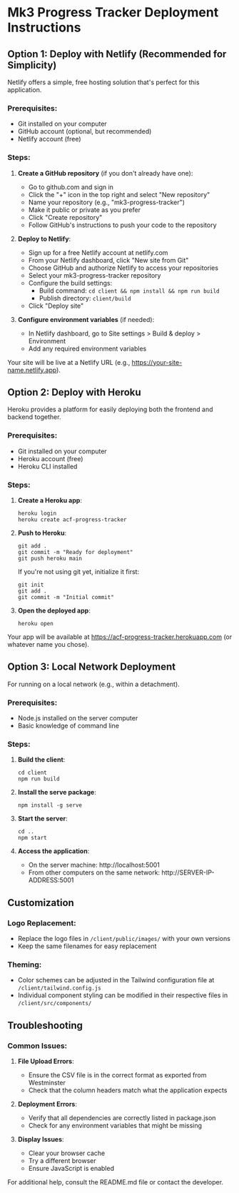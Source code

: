 # Mk3 Progress Tracker Deployment Instructions

## Option 1: Deploy with Netlify (Recommended for Simplicity)

Netlify offers a simple, free hosting solution that's perfect for this application.

### Prerequisites:
- Git installed on your computer
- GitHub account (optional, but recommended)
- Netlify account (free)

### Steps:

1. **Create a GitHub repository** (if you don't already have one):
   - Go to github.com and sign in
   - Click the "+" icon in the top right and select "New repository"
   - Name your repository (e.g., "mk3-progress-tracker")
   - Make it public or private as you prefer
   - Click "Create repository"
   - Follow GitHub's instructions to push your code to the repository

2. **Deploy to Netlify**:
   - Sign up for a free Netlify account at netlify.com
   - From your Netlify dashboard, click "New site from Git"
   - Choose GitHub and authorize Netlify to access your repositories
   - Select your mk3-progress-tracker repository
   - Configure the build settings:
     - Build command: `cd client && npm install && npm run build`
     - Publish directory: `client/build`
   - Click "Deploy site"

3. **Configure environment variables** (if needed):
   - In Netlify dashboard, go to Site settings > Build & deploy > Environment
   - Add any required environment variables

Your site will be live at a Netlify URL (e.g., https://your-site-name.netlify.app).

## Option 2: Deploy with Heroku

Heroku provides a platform for easily deploying both the frontend and backend together.

### Prerequisites:
- Git installed on your computer
- Heroku account (free)
- Heroku CLI installed

### Steps:

1. **Create a Heroku app**:
   ```
   heroku login
   heroku create acf-progress-tracker
   ```

2. **Push to Heroku**:
   ```
   git add .
   git commit -m "Ready for deployment"
   git push heroku main
   ```
   
   If you're not using git yet, initialize it first:
   ```
   git init
   git add .
   git commit -m "Initial commit"
   ```

3. **Open the deployed app**:
   ```
   heroku open
   ```

Your app will be available at https://acf-progress-tracker.herokuapp.com (or whatever name you chose).

## Option 3: Local Network Deployment

For running on a local network (e.g., within a detachment).

### Prerequisites:
- Node.js installed on the server computer
- Basic knowledge of command line

### Steps:

1. **Build the client**:
   ```
   cd client
   npm run build
   ```

2. **Install the serve package**:
   ```
   npm install -g serve
   ```

3. **Start the server**:
   ```
   cd ..
   npm start
   ```

4. **Access the application**:
   - On the server machine: http://localhost:5001
   - From other computers on the same network: http://SERVER-IP-ADDRESS:5001

## Customization

### Logo Replacement:
- Replace the logo files in `/client/public/images/` with your own versions
- Keep the same filenames for easy replacement

### Theming:
- Color schemes can be adjusted in the Tailwind configuration file at `/client/tailwind.config.js`
- Individual component styling can be modified in their respective files in `/client/src/components/`

## Troubleshooting

### Common Issues:

1. **File Upload Errors**:
   - Ensure the CSV file is in the correct format as exported from Westminster
   - Check that the column headers match what the application expects

2. **Deployment Errors**:
   - Verify that all dependencies are correctly listed in package.json
   - Check for any environment variables that might be missing

3. **Display Issues**:
   - Clear your browser cache
   - Try a different browser
   - Ensure JavaScript is enabled

For additional help, consult the README.md file or contact the developer.